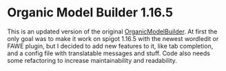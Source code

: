 # Organic Model Builder 1.16.5

This is an updated version of the original [OrganicModelBuilder](https://github.com/ErikSzabo/OrganicModelBuilder-mc-1.16.5.git). 
At first the only goal was to make it work on spigot 1.16.5 with 
the newest wordledit or FAWE plugin, but I decided to add new 
features to it, like tab completion, and a config file with translatable 
messages and stuff. Code also needs some refactoring to increase maintainability and readability.